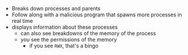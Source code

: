 - Breaks down processes and parents
- Follow along with a malicious program that spawns more processes in real time
- displays information about these processes
	- can also see breakdowns of the memory of the process
	- you see the permissions of the memory
		- if you see `RWX`, that's a bingo